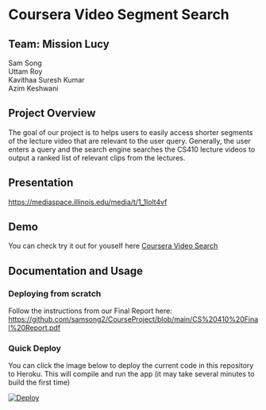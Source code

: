 # Coursera Video Segment Search

## Team: Mission Lucy

Sam Song  
Uttam Roy  
Kavithaa Suresh Kumar  
Azim Keshwani  

## Project Overview

The goal of our project is to helps users to easily access shorter segments 
of the lecture video that are relevant to the user query. 
Generally, the user enters a query and the search engine searches the CS410 
lecture videos to output a ranked list of relevant clips from the lectures. 

## Presentation

https://mediaspace.illinois.edu/media/t/1_1lolt4vf

## Demo

You can check try it out for youself here [Coursera Video Search](https://coursera-video-search.herokuapp.com/)

## Documentation and Usage

### Deploying from scratch 
Follow the instructions from our Final Report here:  
https://github.com/samsong2/CourseProject/blob/main/CS%20410%20Final%20Report.pdf

### Quick Deploy
You can click the image below to deploy the current code in this repository
to Heroku. This will compile and run the app (it may take several minutes
to build the first time)

[![Deploy](https://www.herokucdn.com/deploy/button.svg)](https://heroku.com/deploy)
